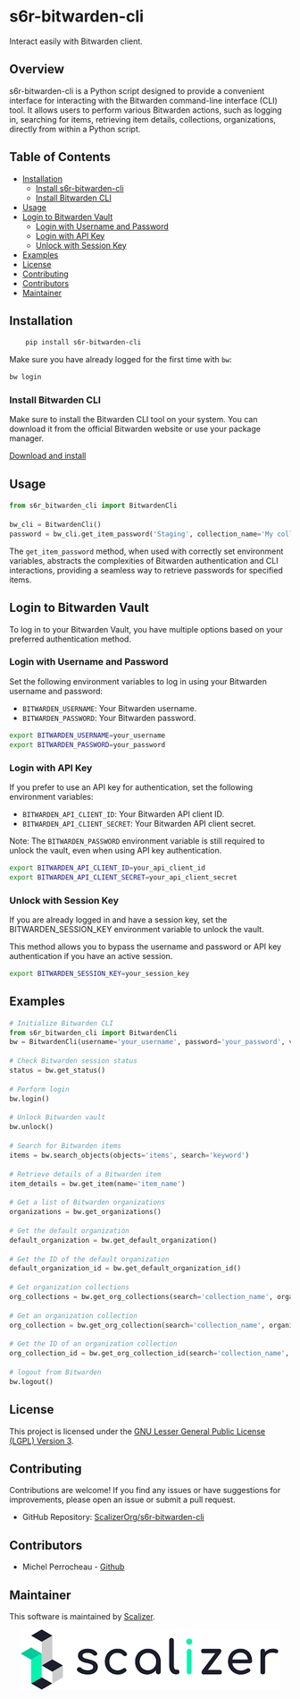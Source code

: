 # s6r-bitwarden-cli

Interact easily with Bitwarden client.

## Overview

s6r-bitwarden-cli is a Python script designed to provide a convenient interface for interacting with the
Bitwarden command-line interface (CLI) tool. It allows users to perform various Bitwarden actions, such as logging in,
searching for items, retrieving item details, collections, organizations, directly from within a Python script.


## Table of Contents

- [Installation](#installation)
    - [Install s6r-bitwarden-cli](#install-s6r-bitwarden-cli)
    - [Install Bitwarden CLI](#install-bitwarden-cli)
- [Usage](#usage)
- [Login to Bitwarden Vault](#login-to-bitwarden-vault)
    - [Login with Username and Password](#login-with-username-and-password)
    - [Login with API Key](#login-with-api-key)
    - [Unlock with Session Key](#unlock-with-session-key)
- [Examples](#examples)
- [License](#license)
- [Contributing](#contributing)
- [Contributors](#contributors)
- [Maintainer](#maintainer)




## Installation

```bash
    pip install s6r-bitwarden-cli
```

Make sure you have already logged for the first time with `bw`:

```bash
bw login
```


### Install Bitwarden CLI

Make sure to install the Bitwarden CLI tool on your system. 
You can download it from the official Bitwarden website or use your package manager.

[Download and install](https://bitwarden.com/help/cli/#download-and-install)


## Usage

```python
from s6r_bitwarden_cli import BitwardenCli

bw_cli = BitwardenCli()
password = bw_cli.get_item_password('Staging', collection_name='My collection')
```

The `get_item_password` method, when used with correctly set environment variables, abstracts the complexities of
Bitwarden authentication and CLI interactions, providing a seamless way to retrieve passwords for specified items.

## Login to Bitwarden Vault

To log in to your Bitwarden Vault, you have multiple options based on your preferred authentication method.

### Login with Username and Password

Set the following environment variables to log in using your Bitwarden username and password:

- `BITWARDEN_USERNAME`: Your Bitwarden username.
- `BITWARDEN_PASSWORD`: Your Bitwarden password.

```bash
export BITWARDEN_USERNAME=your_username
export BITWARDEN_PASSWORD=your_password
```

### Login with API Key

If you prefer to use an API key for authentication, set the following environment variables:

- `BITWARDEN_API_CLIENT_ID`: Your Bitwarden API client ID.
- `BITWARDEN_API_CLIENT_SECRET`: Your Bitwarden API client secret.

Note: The `BITWARDEN_PASSWORD` environment variable is still required to unlock the vault, even when using API key
authentication.

```bash
export BITWARDEN_API_CLIENT_ID=your_api_client_id
export BITWARDEN_API_CLIENT_SECRET=your_api_client_secret
```

### Unlock with Session Key

If you are already logged in and have a session key, 
set the BITWARDEN_SESSION_KEY environment variable to unlock the vault.

This method allows you to bypass the username and password or API key authentication if you have an active session.

```bash
export BITWARDEN_SESSION_KEY=your_session_key
```

## Examples
```python
# Initialize Bitwarden CLI
from s6r_bitwarden_cli import BitwardenCli
bw = BitwardenCli(username='your_username', password='your_password', verbose=True)

# Check Bitwarden session status
status = bw.get_status()

# Perform login
bw.login()

# Unlock Bitwarden vault
bw.unlock()

# Search for Bitwarden items
items = bw.search_objects(objects='items', search='keyword')

# Retrieve details of a Bitwarden item
item_details = bw.get_item(name='item_name')

# Get a list of Bitwarden organizations
organizations = bw.get_organizations()

# Get the default organization
default_organization = bw.get_default_organization()

# Get the ID of the default organization
default_organization_id = bw.get_default_organization_id()

# Get organization collections
org_collections = bw.get_org_collections(search='collection_name', organization_id='organization_id')

# Get an organization collection
org_collection = bw.get_org_collection(search='collection_name', organization_id='organization_id')

# Get the ID of an organization collection
org_collection_id = bw.get_org_collection_id(search='collection_name', organization_id='organization_id')

# logout from Bitwarden
bw.logout()
```

## License

This project is licensed under the [GNU Lesser General Public License (LGPL) Version 3](https://www.gnu.org/licenses/lgpl-3.0.html).


## Contributing

Contributions are welcome! If you find any issues or have suggestions for improvements,
please open an issue or submit a pull request.

- GitHub Repository: [ScalizerOrg/s6r-bitwarden-cli](https://github.com/ScalizerOrg/s6r-bitwarden-cli)

## Contributors

* Michel Perrocheau - [Github](https://github.com/myrrkel)


## Maintainer

This software is maintained by [Scalizer](https://www.scalizer.fr).


<div style="text-align: center;">

[![Scaliser](./logo_scalizer.png)](https://www.scalizer.fr)

</div>
